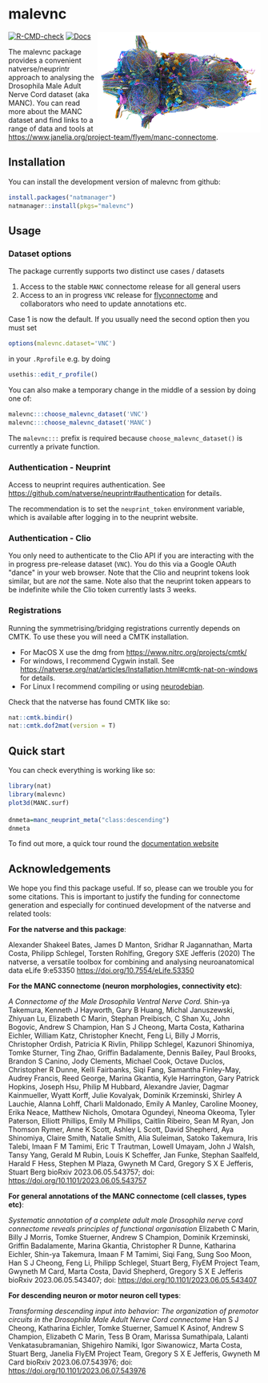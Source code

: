 # malevnc

<img src="man/figures/manc-render-phubbard-200h.png" align="right" height="200" 
alt="A rendering by Phil Hubbard (Janelia) of a sample of MANC neurons" title="MANC by P. Hubbard"/>

<!-- badges: start -->
[![R-CMD-check](https://github.com/flyconnectome/malevnc/actions/workflows/R-CMD-check.yaml/badge.svg)](https://github.com/flyconnectome/malevnc/actions/workflows/R-CMD-check.yaml)
[![Docs](https://img.shields.io/badge/docs-100%25-brightgreen.svg)](https://natverse.org/malevnc/reference/)
<!-- badges: end -->

The malevnc package provides a convenient natverse/neuprintr approach to 
analysing the Drosophila Male Adult Nerve Cord dataset (aka MANC). You can read
more about the MANC dataset and find links to a range of data and tools at https://www.janelia.org/project-team/flyem/manc-connectome.

## Installation

You can install the development version of malevnc from github:

``` r
install.packages("natmanager")
natmanager::install(pkgs="malevnc")
```
## Usage

### Dataset options
The package currently supports two distinct use cases / datasets

1. Access to the stable `MANC` connectome release for all general users
2. Access to an in progress `VNC` release for [flyconnectome](https://flyconnecto.me) and collaborators who need to update annotations etc.

Case 1 is now the default. If you usually need the second option then you must set

```r
options(malevnc.dataset='VNC')
```

in your `.Rprofile` e.g. by doing

```r
usethis::edit_r_profile()
```

You can also make a temporary change in the middle of a session by doing one of:

```r
malevnc:::choose_malevnc_dataset('VNC')
malevnc:::choose_malevnc_dataset('MANC')
```

The `malevnc:::` prefix is required because `choose_malevnc_dataset()` is 
currently a private function.

### Authentication - Neuprint

Access to neuprint requires authentication. 
See https://github.com/natverse/neuprintr#authentication for details.

The recommendation is to set
the `neuprint_token` environment variable, which is available after logging in
to the neuprint website. 

### Authentication - Clio

You only need to authenticate to the Clio API if you are interacting with the
in progress pre-release dataset (`VNC`).
You do this via a Google OAuth "dance" in your web browser. 
Note that the Clio and neuprint tokens look similar, but are *not* the same.
Note also that the neuprint token appears to be indefinite while the Clio token
currently lasts 3 weeks.

### Registrations

Running the symmetrising/bridging registrations currently depends on CMTK.
To use these you will need a CMTK installation.

* For MacOS X use the dmg from https://www.nitrc.org/projects/cmtk/
* For windows, I recommend Cygwin install. See https://natverse.org/nat/articles/Installation.html#cmtk-nat-on-windows for details.
* For Linux I recommend compiling or using [neurodebian](http://neuro.debian.net/pkgs/cmtk.html).

Check that the natverse has found CMTK like so:

```r
nat::cmtk.bindir()
nat::cmtk.dof2mat(version = T)
```

## Quick start

You can check everything is working like so:

``` r
library(nat)
library(malevnc)
plot3d(MANC.surf)

dnmeta=manc_neuprint_meta("class:descending")
dnmeta
```

To find out more, a quick tour round the [documentation website](https://natverse.org/malevnc/)

## Acknowledgements

We hope you find this package useful. If so, please can we trouble you for some
citations. This is important to justify the funding for connectome generation 
and especially for continued development of the natverse and related tools:

**For the natverse and this package**:

Alexander Shakeel Bates, James D Manton, Sridhar R Jagannathan, Marta Costa, Philipp Schlegel, Torsten Rohlfing, Gregory SXE Jefferis (2020) The natverse, a versatile toolbox for combining and analysing neuroanatomical data eLife 9:e53350 https://doi.org/10.7554/eLife.53350

**For the MANC connectome (neuron morphologies, connectivity etc)**:

*A Connectome of the Male Drosophila Ventral Nerve Cord.*
Shin-ya Takemura, Kenneth J Hayworth, Gary B Huang, Michal Januszewski, Zhiyuan Lu, Elizabeth C Marin, Stephan Preibisch, C Shan Xu, John Bogovic, Andrew S Champion, Han S J Cheong, Marta Costa, Katharina Eichler, William Katz, Christopher Knecht, Feng Li, Billy J Morris, Christopher Ordish, Patricia K Rivlin, Philipp Schlegel, Kazunori Shinomiya, Tomke Sturner, Ting Zhao, Griffin Badalamente, Dennis Bailey, Paul Brooks, Brandon S Canino, Jody Clements, Michael Cook, Octave Duclos, Christopher R Dunne, Kelli Fairbanks, Siqi Fang, Samantha Finley-May, Audrey Francis, Reed George, Marina Gkantia, Kyle Harrington, Gary Patrick Hopkins, Joseph Hsu, Philip M Hubbard, Alexandre Javier, Dagmar Kainmueller, Wyatt Korff, Julie Kovalyak, Dominik Krzeminski, Shirley A Lauchie, Alanna Lohff, Charli Maldonado, Emily A Manley, Caroline Mooney, Erika Neace, Matthew Nichols, Omotara Ogundeyi, Nneoma Okeoma, Tyler Paterson, Elliott Phillips, Emily M Phillips, Caitlin Ribeiro, Sean M Ryan, Jon Thomson Rymer, Anne K Scott, Ashley L Scott, David Shepherd, Aya Shinomiya, Claire Smith, Natalie Smith, Alia Suleiman, Satoko Takemura, Iris Talebi, Imaan F M Tamimi, Eric T Trautman, Lowell Umayam, John J Walsh, Tansy Yang, Gerald M Rubin, Louis K Scheffer, Jan Funke, Stephan Saalfeld, Harald F Hess, Stephen M Plaza, Gwyneth M Card, Gregory S X E Jefferis, Stuart Berg
bioRxiv 2023.06.05.543757; doi: https://doi.org/10.1101/2023.06.05.543757

**For general annotations of the MANC connectome (cell classes, types etc)**:

*Systematic annotation of a complete adult male Drosophila nerve cord connectome reveals principles of functional organisation*
Elizabeth C Marin, Billy J Morris, Tomke Stuerner, Andrew S Champion, Dominik Krzeminski, Griffin Badalamente, Marina Gkantia, Christopher R Dunne, Katharina Eichler, Shin-ya Takemura, Imaan F M Tamimi, Siqi Fang, Sung Soo Moon, Han S J Cheong, Feng Li, Philipp Schlegel, Stuart Berg, FlyEM Project Team, Gwyneth M Card, Marta Costa, David Shepherd, Gregory S X E Jefferis
bioRxiv 2023.06.05.543407; doi: https://doi.org/10.1101/2023.06.05.543407

**For descending neuron or motor neuron cell types**:

*Transforming descending input into behavior: The organization of premotor circuits in the Drosophila Male Adult Nerve Cord connectome*
Han S J Cheong, Katharina Eichler, Tomke Stuerner, Samuel K Asinof, Andrew S Champion, Elizabeth C Marin, Tess B Oram, Marissa Sumathipala, Lalanti Venkatasubramanian, Shigehiro Namiki, Igor Siwanowicz, Marta Costa, Stuart Berg, Janelia FlyEM Project Team, Gregory S X E Jefferis, Gwyneth M Card
bioRxiv 2023.06.07.543976; doi: https://doi.org/10.1101/2023.06.07.543976
